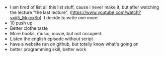 - I am tired of list all this list stuff, cause i never make it, but after watching the lecture "the last lecture", (https://www.youtube.com/watch?v=ji5_MqicxSo). I decide to write one more.
- 10 push up
- Better clothe taste
- More books, music, movie, but not occupied
- Listen the english episode without script
- have a website run on github, but totally know what's going on
- better programming skill, better work



